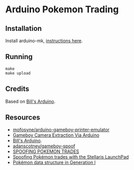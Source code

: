 # Arduino Pokemon Trading

## Installation

Install arduino-mk, [instructions here](https://github.com/sudar/Arduino-Makefile).

## Running

```
make
make upload
```

## Credits

Based on [Bill's Arduino](https://github.com/pepijndevos/arduino-boy).

## Resources

* [mofosyne/arduino-gameboy-printer-emulator](https://github.com/mofosyne/arduino-gameboy-printer-emulator)
* [Gameboy Camera Extraction Via Arduino](http://briankhuu.com/projects/gameboy_camera_arduino/gameboy_camera_arduino.html)
* [Bill's Arduino](https://github.com/pepijndevos/arduino-boy).
* [adanscotney/gameboy-spoof](https://bitbucket.org/adanscotney/gameboy-spoof/src/5f62f48b65c5?at=default)
* [SPOOFING POKEMON TRADES](https://hackaday.com/2014/01/02/spoofing-pokemon-trades/)
* [Spoofing Pokémon trades with the Stellaris LaunchPad](http://www.adanscotney.com/2014/01/spoofing-pokemon-trades-with-stellaris.html)
* [Pokémon data structure in Generation I](https://bulbapedia.bulbagarden.net/wiki/Pokémon_data_structure_in_Generation_I)
